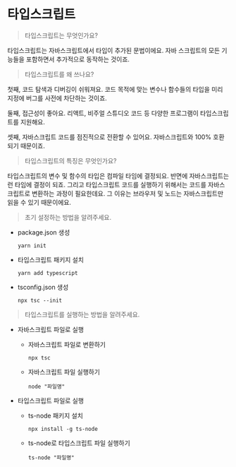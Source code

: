 # 타입스크립트

> 타입스크립트는 무엇인가요?

타입스크립트는 자바스크립트에서 타입이 추가된 문법이에요. 자바 스크립트의 모든 기능들을 포함하면서 추가적으로 동작하는 것이죠.

> 타입스크립트를 왜 쓰나요?

첫째, 코드 탐색과 디버깅이 쉬워져요. 코드 목적에 맞는 변수나 함수들의 타입을 미리 지정에 버그를 사전에 차단하는 것이죠.

둘째, 접근성이 좋아요. 리액트, 비주얼 스튜디오 코드 등 다양한 프로그램이 타입스크립트를 지원해요.

셋째, 자바스크립트 코드를 점진적으로 전환할 수 있어요. 자바스크립트와 100% 호환되기 때문이죠.

> 타입스크립트의 특징은 무엇인가요?

타입스크립트의 변수 및 함수의 타입은 컴파일 타임에 결정되요. 반면에 자바스크립트는 런 타임에 결정이 되죠. 그리고 타입스크립트 코드를 실행하기 위해서는 코드를 자바스크립트로 변환하는 과정이 필요한데요. 그 이유는 브라우저 및 노드는 자바스크립트만 읽을 수 있기 때문이에요.

> 초기 설정하는 방법을 알려주세요.

- package.json 생성

  `yarn init`

- 타입스크립트 패키지 설치

  `yarn add typescript`

- tsconfig.json 생성

  `npx tsc --init`

> 타입스크립트를 실행하는 방법을 알려주세요.

- 자바스크립트 파일로 실행

  - 자바스크립트 파일로 변환하기

    `npx tsc`

  - 자바스크립트 파일 실행하기

    `node "파일명"`

- 타입스크립트 파일로 실행

  - ts-node 패키지 설치

    `npx install -g ts-node`

  - ts-node로 타입스크립트 파일 실행하기

    `ts-node "파일명"`
